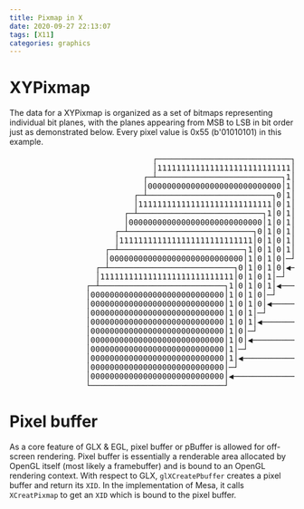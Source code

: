 ```yaml
---
title: Pixmap in X
date: 2020-09-27 22:13:07
tags: [X11]
categories: graphics
---
```


# XYPixmap
The data for a XYPixmap is organized as a set of bitmaps representing individual bit planes, with the planes appearing from MSB to LSB in bit order just as demonstrated below. Every pixel value is 0x55 (b'01010101) in this example. 

<!--more-->

<pre>
                              ┌────────────────────────────┐
                              │1111111111111111111111111111│        
                            ┌─┴──────────────────────────┐1│
                            │0000000000000000000000000000│1│        
                          ┌─┴──────────────────────────┐0│1│
                          │1111111111111111111111111111│0│1│        
                        ┌─┴──────────────────────────┐1│0│1│
                        │0000000000000000000000000000│1│0│1│        
                      ┌─┴──────────────────────────┐0│1│0│1│
                      │1111111111111111111111111111│0│1│0│1│        
                    ┌─┴──────────────────────────┐1│0│1│0│1│◀────────────────── plane_7 
                    │0000000000000000000000000000│1│0│1│0│─┘        
                  ┌─┴──────────────────────────┐0│1│0│1│0│◀────────────────── plane_6 
                  │1111111111111111111111111111│0│1│0│1│─┘       
                ┌─┴──────────────────────────┐1│0│1│0│1│◀────────────────── plane_5 
                │0000000000000000000000000000│1│0│1│0│─┘      
                │0000000000000000000000000000│1│0│1│0│◀────────────────── plane_4       
                │0000000000000000000000000000│1│0│1│─┘      
                │0000000000000000000000000000│1│0│1│◀────────────────── plane_3       
                │0000000000000000000000000000│1│0│─┘      
                │0000000000000000000000000000│1│0│◀────────────────── plane_2  
                │0000000000000000000000000000│1│─┘       
                │0000000000000000000000000000│1│◀────────────────── plane_1        
                │0000000000000000000000000000│─┘       
                │0000000000000000000000000000│◀────────────────── plane_0       
                └────────────────────────────┘
</pre>

# Pixel buffer
As a core feature of GLX & EGL, pixel buffer or pBuffer is allowed for off-screen rendering. Pixel buffer is essentially a renderable area allocated by OpenGL itself (most likely a framebuffer) and is bound to an OpenGL rendering context.</b>
With respect to GLX, `glXCreatePbuffer` creates a pixel buffer and return its `XID`. In the implementation of Mesa, it calls `XCreatPixmap` to get an `XID` which is bound to the pixel buffer.
